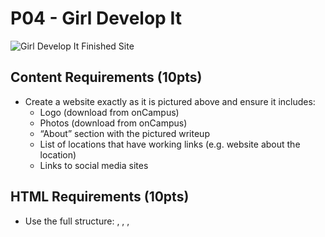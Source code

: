# P04 - Girl Develop It

![Girl Develop It Finished Site](https://github.com/paduawebdesign/P04-GirlDevelopIt/blob/master/GirlDevIt.png)

## Content Requirements (10pts)
* Create a website exactly as it is pictured above and ensure it includes:
  * Logo (download from onCampus)
  * Photos (download from onCampus)  
  * “About” section with the pictured writeup
  * List of locations that have working links (e.g. website about the location)
  * Links to social media sites

## HTML Requirements (10pts)
* Use the full structure: <!DOCTYPE html>, <html>, <head>, <title>, <body>
* Put the <body> code into the three layout sections <header>, <main>, and <footer>

## Head Section (10pts)
* Give your website an appropriate title that corresponds to the content
* You must have all required metadata and ensure that it meets the guidelines discussed in class.
  * Description
  * Keywords
  * Favicon is optional
* Properly link your CSS file to your HTML file
 
## CSS Requirements (10pts)
* ALL formatting must be done using CSS (including image sizes) with the exception of <i> and <b> for text in the About section.
* Mimic the same font styles for each of the headings as displayed in the image
* Links should appear using the default link style (like above)
* Make the links in the lists change color and get bigger when the mouse hovers over each one (focus too)

## Commenting & Readability (10pts)
* HTML and CSS files must have:
  * Comments that includes Name, Assignment, and Date
  * Comments about basic info throughout
* Save the files as: GirlDevIt.html, GirlDevIt.css, photo-1.jpg, photo-2.jpg, & logo.jpg 
* Submit the RawGit link to OnCampus when you’re done
